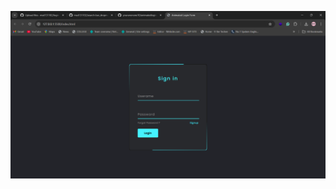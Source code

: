 ![alt text](https://github.com/msd131102/login-page-with-animation/blob/main/Animated%20Login%20Form%20-%20Google%20Chrome%2028-10-2024%2017_03_06.png) 
